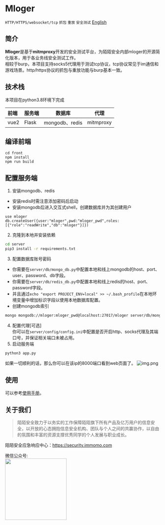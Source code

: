 # Mloger
`HTTP/HTTPS/websocket/tcp` `抓包` `重放` `安全测试` 
[English](/README-EN.md)
## 简介
**Mloger**是基于**mitmproxy**开发的安全测试平台，为陌陌安全内部mloger的开源简化版本，用于各业务线安全测试工作。  
相较于burp，本项目支持socks5代理用于测试tcp协议，tcp协议常见于im通信和游戏场景。http/https协议的抓包与重放功能与burp基本一致。

## 技术栈
本项目在python3.8环境下完成

| 前端   | 服务端   | 数据库           | 代理        |
|:-----|:------|---------------|-----------|
| vue2 | Flask | mongodb、redis | mitmproxy |

## 编译前端
```
cd front
npm install
npm run build
```

## 配置服务端
1. 安装mongodb、redis  
- 安装redis时需注意添加密码后启动
- 安装mongodb后进入交互式shell，创建数据库并为其创建用户
```mongo shell
use mloger
db.createUser({user:"mloger",pwd:"mloger_pwd",roles:[{"role":"readWrite","db":"mloger"}]})
```
2. 克隆到本地并安装依赖  
```bash
cd server
pip3 install -r requirements.txt
```
3. 配置数据库账号密码  
- 你需要在`server/db/mongo_db.py`中配置本地和线上mongodb的host、port、user、password、db字段。
- 你需要在`server/db/redis_db.py`中配置本地和线上redis的host、port、password字段。
- 并且通过`echo "export PROJECT_ENV=local" >> ~/.bash_profile`在本地环境变量中增加标识字段以使用本地数据库配置。
- 创建mongodb索引
```bash
mongo mongodb://mloger:mloger_pwd@localhost:27017/mloger server/db/mongo_create_indexes.js
```
4. 配置代理[可选]  
你可以在`server/config/config.ini`中配置是否开启http、socks代理及其端口号，并保证相关端口未被占用。
5. 启动服务端
```bash
python3 app.py
```
如果一切顺利的话，那么你可以在该ip的8000端口看到web页面了。
![img.png](front/src/assets/screenshot/首页.png)
## 使用
可以参考[使用手册](front/src/assets/usage.md)。

## 关于我们

> 陌陌安全致力于以务实的工作保障陌陌旗下所有产品及亿万用户的信息安全，以开放的心态拥抱信息安全机构、团队与个人之间的共赢协作，以自由的氛围和丰富的资源支撑优秀同学的个人发展与职业成长。

陌陌安全应急响应中心：https://security.immomo.com

微信公众号:<br>
<img src="https://momo-mmsrc.oss-cn-hangzhou.aliyuncs.com/img-1c96a083-7392-3b72-8aec-bad201a6abab.jpeg" width="200" hegiht="200" align=center /><br>